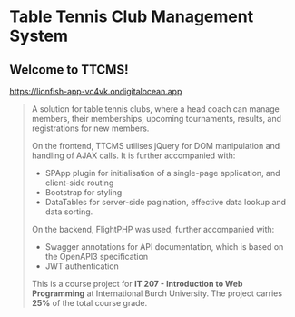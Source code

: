 # Table Tennis Club Management System

## Welcome to TTCMS!
<a href="https://lionfish-app-vc4vk.ondigitalocean.app">https://lionfish-app-vc4vk.ondigitalocean.app</a>

>A solution for table tennis clubs, where a head coach can manage members, their memberships, upcoming tournaments, results, and registrations for new members.
>
>On the frontend, TTCMS utilises jQuery for DOM manipulation and handling of AJAX calls. It is further accompanied with:
>* SPApp plugin for initialisation of a single-page application, and client-side routing
>* Bootstrap for styling
>* DataTables for server-side pagination, effective data lookup and data sorting.
>
>On the backend, FlightPHP was used, further accompanied with:
>* Swagger annotations for API documentation, which is based on the OpenAPI3 specification
>* JWT authentication
>
>This is a course project for <b>IT 207 - Introduction to Web Programming</b> at International Burch University. The project carries <b>25%</b> of the total course grade.
